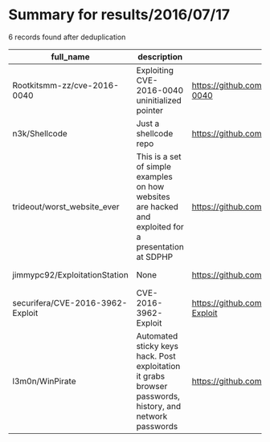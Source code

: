 
# Summary for results/2016/07/17
    
6 records found after deduplication

| full_name | description | html_url | matched_list | matched_count | pushed_at | size | stargazers_count | language | forks_count |
|----------------------------------|----------------------------------------------------------------------------------------------------------|-----------------------------------------------------|----------------------|-----------------|---------------------------|--------|--------------------|------------|---------------|
| Rootkitsmm-zz/cve-2016-0040 | Exploiting CVE-2016-0040 uninitialized pointer | https://github.com/Rootkitsmm-zz/cve-2016-0040 | ['cve-2', 'exploit'] | 2 | 2016-07-17 07:59:10+00:00 | 3 | 48 | C++ | 28 |
| n3k/Shellcode | Just a shellcode repo | https://github.com/n3k/Shellcode | ['shellcode'] | 1 | 2016-07-17 22:16:22+00:00 | 10 | 3 | C | 5 |
| trideout/worst_website_ever | This is a set of simple examples on how websites are hacked and exploited for a presentation at SDPHP | https://github.com/trideout/worst_website_ever | ['exploit'] | 1 | 2016-07-17 21:44:06+00:00 | 10 | 0 | PHP | 0 |
| jimmypc92/ExploitationStation | None | https://github.com/jimmypc92/ExploitationStation | ['exploit'] | 1 | 2016-07-17 06:22:06+00:00 | 22 | 0 | C++ | 0 |
| securifera/CVE-2016-3962-Exploit | CVE-2016-3962-Exploit | https://github.com/securifera/CVE-2016-3962-Exploit | ['cve-2', 'exploit'] | 2 | 2016-07-17 18:44:01+00:00 | 2 | 2 | Python | 4 |
| l3m0n/WinPirate | Automated sticky keys hack. Post exploitation it grabs browser passwords, history, and network passwords | https://github.com/l3m0n/WinPirate | ['exploit'] | 1 | 2016-07-17 20:02:07+00:00 | 1236 | 3 | PowerShell | 34 |

